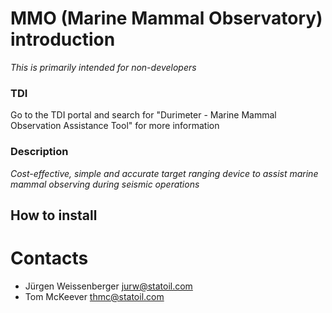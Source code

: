 # MMO (Marine Mammal Observatory) introduction

_This is primarily intended for non-developers_


### TDI

Go to the TDI portal and search for "Durimeter - Marine Mammal Observation Assistance Tool" for more information


### Description

_Cost-effective, simple and accurate target ranging device to assist marine mammal observing during seismic operations_


## How to install


# Contacts

- Jürgen Weissenberger <jurw@statoil.com>
- Tom McKeever <thmc@statoil.com>